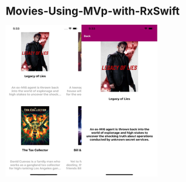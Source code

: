 # Movies-Using-MVp-with-RxSwift
  <img align="left" width="200" height="400" img src="Simulator Screen Shot - iPhone 11 Pro Max - 2020-09-08 at 17.33.11.png">
  <img align="left" width="200" height="400" img src="Simulator Screen Shot - iPhone 11 Pro Max - 2020-09-08 at 17.33.14.png">
